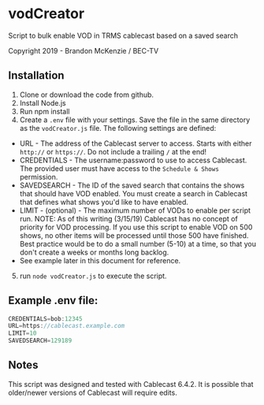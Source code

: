 vodCreator
==============

Script to bulk enable VOD in TRMS cablecast based on a saved search

Copyright 2019 - Brandon McKenzie / BEC-TV

Installation
------------

1. Clone or download the code from github.
2. Install Node.js
3. Run npm install
4. Create a `.env` file with your settings.  Save the file in the same directory as the `vodCreator.js` file.  The following settings are defined:
* URL - The address of the Cablecast server to access.  Starts with either `http://` or `https://`.  Do not include a trailing `/` at the end!
* CREDENTIALS - The username:password to use to access Cablecast.  The provided user must have access to the `Schedule & Shows` permission.
* SAVEDSEARCH - The ID of the saved search that contains the shows that should have VOD enabled.  You must create a search in Cablecast that defines what shows you'd like to have enabled.
* LIMIT - (optional) - The maximum number of VODs to enable per script run.  NOTE: As of this writing (3/15/19) Cablecast has no concept of priority for VOD processing.  If you use this script to enable VOD on 500 shows, no other items will be processed until those 500 have finished.  Best practice would be to do a small number (5-10) at a time, so that you don't create a weeks or months long backlog.
* See example later in this document for reference.
5. run `node vodCreator.js` to execute the script.

Example .env file:
------------------
````javascript
CREDENTIALS=bob:12345
URL=https://cablecast.example.com
LIMIT=10
SAVEDSEARCH=129189
````

Notes
-----

This script was designed and tested with Cablecast 6.4.2.  It is possible that older/newer versions of Cablecast will require edits.